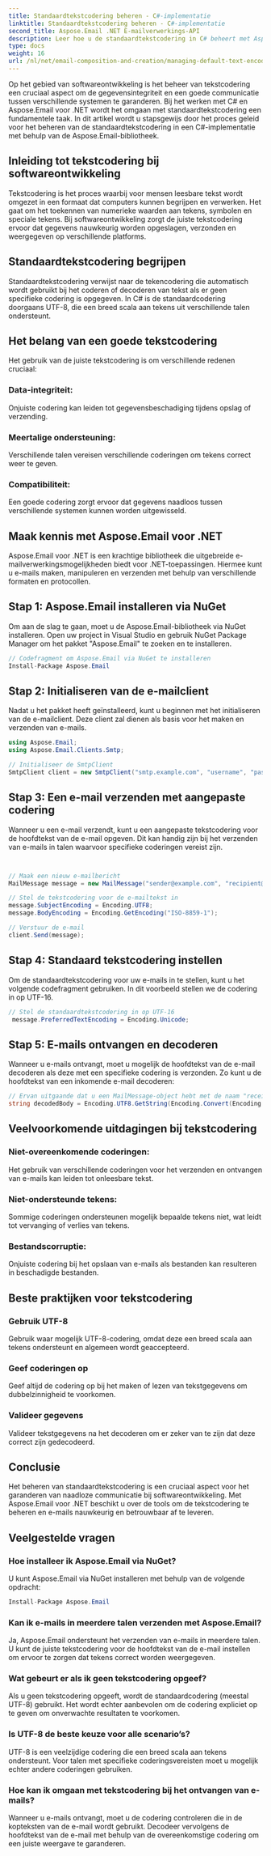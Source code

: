 ```yaml
---
title: Standaardtekstcodering beheren - C#-implementatie
linktitle: Standaardtekstcodering beheren - C#-implementatie
second_title: Aspose.Email .NET E-mailverwerkings-API
description: Leer hoe u de standaardtekstcodering in C# beheert met Aspose.Email voor .NET. Volg stapsgewijze instructies met broncode en zorg voor nauwkeurige datacommunicatie.
type: docs
weight: 16
url: /nl/net/email-composition-and-creation/managing-default-text-encoding-csharp-implementation/
---
```


Op het gebied van softwareontwikkeling is het beheer van tekstcodering een cruciaal aspect om de gegevensintegriteit en een goede communicatie tussen verschillende systemen te garanderen. Bij het werken met C# en Aspose.Email voor .NET wordt het omgaan met standaardtekstcodering een fundamentele taak. In dit artikel wordt u stapsgewijs door het proces geleid voor het beheren van de standaardtekstcodering in een C#-implementatie met behulp van de Aspose.Email-bibliotheek.


## Inleiding tot tekstcodering bij softwareontwikkeling

Tekstcodering is het proces waarbij voor mensen leesbare tekst wordt omgezet in een formaat dat computers kunnen begrijpen en verwerken. Het gaat om het toekennen van numerieke waarden aan tekens, symbolen en speciale tekens. Bij softwareontwikkeling zorgt de juiste tekstcodering ervoor dat gegevens nauwkeurig worden opgeslagen, verzonden en weergegeven op verschillende platforms.

## Standaardtekstcodering begrijpen

Standaardtekstcodering verwijst naar de tekencodering die automatisch wordt gebruikt bij het coderen of decoderen van tekst als er geen specifieke codering is opgegeven. In C# is de standaardcodering doorgaans UTF-8, die een breed scala aan tekens uit verschillende talen ondersteunt.

## Het belang van een goede tekstcodering

Het gebruik van de juiste tekstcodering is om verschillende redenen cruciaal:
### Data-integriteit:
Onjuiste codering kan leiden tot gegevensbeschadiging tijdens opslag of verzending.
### Meertalige ondersteuning: 
Verschillende talen vereisen verschillende coderingen om tekens correct weer te geven.
### Compatibiliteit:
Een goede codering zorgt ervoor dat gegevens naadloos tussen verschillende systemen kunnen worden uitgewisseld.

## Maak kennis met Aspose.Email voor .NET

Aspose.Email voor .NET is een krachtige bibliotheek die uitgebreide e-mailverwerkingsmogelijkheden biedt voor .NET-toepassingen. Hiermee kunt u e-mails maken, manipuleren en verzenden met behulp van verschillende formaten en protocollen.

## Stap 1: Aspose.Email installeren via NuGet

Om aan de slag te gaan, moet u de Aspose.Email-bibliotheek via NuGet installeren. Open uw project in Visual Studio en gebruik NuGet Package Manager om het pakket "Aspose.Email" te zoeken en te installeren.

```csharp
// Codefragment om Aspose.Email via NuGet te installeren
Install-Package Aspose.Email
```

## Stap 2: Initialiseren van de e-mailclient

Nadat u het pakket heeft geïnstalleerd, kunt u beginnen met het initialiseren van de e-mailclient. Deze client zal dienen als basis voor het maken en verzenden van e-mails.

```csharp
using Aspose.Email;
using Aspose.Email.Clients.Smtp;

// Initialiseer de SmtpClient
SmtpClient client = new SmtpClient("smtp.example.com", "username", "password");
```

## Stap 3: Een e-mail verzenden met aangepaste codering

Wanneer u een e-mail verzendt, kunt u een aangepaste tekstcodering voor de hoofdtekst van de e-mail opgeven. Dit kan handig zijn bij het verzenden van e-mails in talen waarvoor specifieke coderingen vereist zijn.

```csharp


// Maak een nieuw e-mailbericht
MailMessage message = new MailMessage("sender@example.com", "recipient@example.com", "Subject", "Body");

// Stel de tekstcodering voor de e-mailtekst in
message.SubjectEncoding = Encoding.UTF8;
message.BodyEncoding = Encoding.GetEncoding("ISO-8859-1");

// Verstuur de e-mail
client.Send(message);
```

## Stap 4: Standaard tekstcodering instellen

Om de standaardtekstcodering voor uw e-mails in te stellen, kunt u het volgende codefragment gebruiken. In dit voorbeeld stellen we de codering in op UTF-16.

```csharp
// Stel de standaardtekstcodering in op UTF-16
 message.PreferredTextEncoding = Encoding.Unicode;
```

## Stap 5: E-mails ontvangen en decoderen

Wanneer u e-mails ontvangt, moet u mogelijk de hoofdtekst van de e-mail decoderen als deze met een specifieke codering is verzonden. Zo kunt u de hoofdtekst van een inkomende e-mail decoderen:

```csharp
// Ervan uitgaande dat u een MailMessage-object hebt met de naam "receivedMessage"
string decodedBody = Encoding.UTF8.GetString(Encoding.Convert(Encoding.GetEncoding("ISO-8859-1"), Encoding.UTF8, Encoding.GetEncoding("ISO-8859-1").GetBytes(receivedMessage.Body)));
```

## Veelvoorkomende uitdagingen bij tekstcodering

### Niet-overeenkomende coderingen: 
Het gebruik van verschillende coderingen voor het verzenden en ontvangen van e-mails kan leiden tot onleesbare tekst.
### Niet-ondersteunde tekens:
Sommige coderingen ondersteunen mogelijk bepaalde tekens niet, wat leidt tot vervanging of verlies van tekens.
### Bestandscorruptie: 
Onjuiste codering bij het opslaan van e-mails als bestanden kan resulteren in beschadigde bestanden.

## Beste praktijken voor tekstcodering

### Gebruik UTF-8 
 Gebruik waar mogelijk UTF-8-codering, omdat deze een breed scala aan tekens ondersteunt en algemeen wordt geaccepteerd.
### Geef coderingen op 
 Geef altijd de codering op bij het maken of lezen van tekstgegevens om dubbelzinnigheid te voorkomen.
### Valideer gegevens 
 Valideer tekstgegevens na het decoderen om er zeker van te zijn dat deze correct zijn gedecodeerd.

## Conclusie

Het beheren van standaardtekstcodering is een cruciaal aspect voor het garanderen van naadloze communicatie bij softwareontwikkeling. Met Aspose.Email voor .NET beschikt u over de tools om de tekstcodering te beheren en e-mails nauwkeurig en betrouwbaar af te leveren.

## Veelgestelde vragen

### Hoe installeer ik Aspose.Email via NuGet?

U kunt Aspose.Email via NuGet installeren met behulp van de volgende opdracht:
```csharp
Install-Package Aspose.Email
```

### Kan ik e-mails in meerdere talen verzenden met Aspose.Email?

Ja, Aspose.Email ondersteunt het verzenden van e-mails in meerdere talen. U kunt de juiste tekstcodering voor de hoofdtekst van de e-mail instellen om ervoor te zorgen dat tekens correct worden weergegeven.

### Wat gebeurt er als ik geen tekstcodering opgeef?

Als u geen tekstcodering opgeeft, wordt de standaardcodering (meestal UTF-8) gebruikt. Het wordt echter aanbevolen om de codering expliciet op te geven om onverwachte resultaten te voorkomen.

### Is UTF-8 de beste keuze voor alle scenario’s?

UTF-8 is een veelzijdige codering die een breed scala aan tekens ondersteunt. Voor talen met specifieke coderingsvereisten moet u mogelijk echter andere coderingen gebruiken.

### Hoe kan ik omgaan met tekstcodering bij het ontvangen van e-mails?

Wanneer u e-mails ontvangt, moet u de codering controleren die in de kopteksten van de e-mail wordt gebruikt. Decodeer vervolgens de hoofdtekst van de e-mail met behulp van de overeenkomstige codering om een juiste weergave te garanderen.